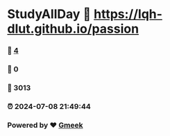 # StudyAllDay :link: https://lqh-dlut.github.io/passion 
### :page_facing_up: [4](https://lqh-dlut.github.io/passion/tag.html) 
### :speech_balloon: 0 
### :hibiscus: 3013 
### :alarm_clock: 2024-07-08 21:49:44 
### Powered by :heart: [Gmeek](https://github.com/Meekdai/Gmeek)
